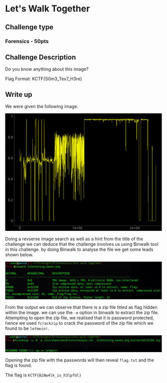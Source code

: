 # Let's Walk Together

## Challenge type

### Forensics - 50pts

## Challenge Description

Do you know anything about this image?

Flag Format: KCTF{S0m3_Tex7_H3re}

## Write up

We were given the following image.

![Challenge image](res/interesting_waves.png)

Doing a revserse image search as well as a hint from the title of the challenge we can deduce that the challenge involves us using Binwalk tool in
this challenge. by doing Binwalk to analyse the file we get some leads shown below.

![output from Binwalk](res/output.jpg)

From the output we can observe that there is a zip file titled as flag hidden within the image. we can use the `-e` option in binwalk to extract the
zip file. Attempting to open the zip file, we realised that it is password protected, hence we used `fcrackzip` to crack the password of the zip
file which we found to be `letmein!`.

![cracking the password of zip file](res/crack.jpg)

Opening the zip file with the passwords will then reveal `flag.txt` and the flag is found.

The flag is `KCTF{BiNw4lk_is_h3lpfUl}`